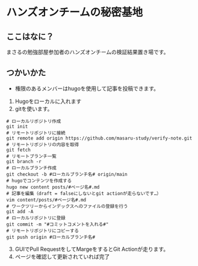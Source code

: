 # ハンズオンチームの秘密基地

## ここはなに？

まさるの勉強部屋参加者のハンズオンチームの検証結果置き場です。

## つかいかた

* 権限のあるメンバーはhugoを使用して記事を投稿できます。

1. Hugoをローカルに入れます
2. gitを使います。

```
# ローカルリポジトリ作成
git init
# リモートリポジトリに接続
git remote add origin https://github.com/masaru-study/verify-note.git
# リモートリポジトリの内容を取得
git fetch
# リモートブランチ一覧
git branch -r
# ローカルブランチ作成
git checkout -b #ローカルブランチ名# origin/main
# hugoでコンテンツを作成する
hugo new content posts/#ページ名#.md
# 記事を編集（draft = falseにしないとgit actionが走らないです…）
vim content/posts/#ページ名#.md
# ワークツリーからインデックスへのファイルの登録を行う
git add -A
# ローカルリポジトリに登録
git commit -m "#コミットコメントを入れる#"
# リモートリポジトリにコピーする
git push origin #ローカルブランチ名#
```
3. GUIでPull RequestをしてMargeをするとGit Actionが走ります。
4. ページを確認して更新されていれば完了

